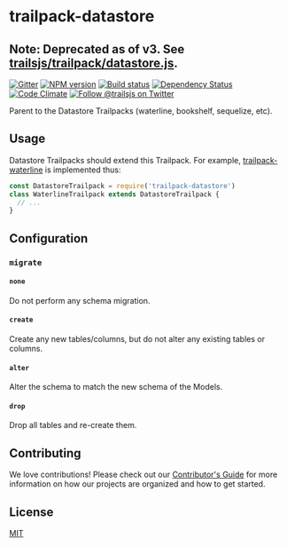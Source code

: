 # trailpack-datastore

## Note: Deprecated as of v3. See [trailsjs/trailpack/datastore.js](https://github.com/trailsjs/trailpack/blob/master/datastore.js).

[![Gitter][gitter-image]][gitter-url]
[![NPM version][npm-image]][npm-url]
[![Build status][ci-image]][ci-url]
[![Dependency Status][daviddm-image]][daviddm-url]
[![Code Climate][codeclimate-image]][codeclimate-url]
[![Follow @trailsjs on Twitter][twitter-image]][twitter-url]

Parent to the Datastore Trailpacks (waterline, bookshelf, sequelize, etc).

## Usage
Datastore Trailpacks should extend this Trailpack. For example, [trailpack-waterline](https://github.com/trailsjs/trailpack-waterline)
is implemented thus:

```js
const DatastoreTrailpack = require('trailpack-datastore')
class WaterlineTrailpack extends DatastoreTrailpack {
  // ...
}
```

## Configuration

### `migrate`

#### `none`
Do not perform any schema migration.

#### `create`
Create any new tables/columns, but do not alter any existing tables or columns.

#### `alter`
Alter the schema to match the new schema of the Models.

#### `drop`
Drop all tables and re-create them.

## Contributing
We love contributions! Please check out our [Contributor's Guide](https://github.com/trailsjs/trails/blob/master/CONTRIBUTING.md) for more
information on how our projects are organized and how to get started.

## License
[MIT](https://github.com/trailsjs/trailpack-datastore/blob/master/LICENSE)

[npm-image]: https://img.shields.io/npm/v/trailpack-datastore.svg?style=flat-square
[npm-url]: https://npmjs.org/package/trailpack-datastore
[ci-image]: https://img.shields.io/travis/trailsjs/trailpack-datastore/master.svg?style=flat-square
[ci-url]: https://travis-ci.org/trailsjs/trailpack-datastore
[daviddm-image]: http://img.shields.io/david/trailsjs/trailpack-datastore.svg?style=flat-square
[daviddm-url]: https://david-dm.org/trailsjs/trailpack-datastore
[codeclimate-image]: https://img.shields.io/codeclimate/github/trailsjs/trailpack-datastore.svg?style=flat-square
[codeclimate-url]: https://codeclimate.com/github/trailsjs/trailpack-datastore
[gitter-image]: http://img.shields.io/badge/+%20GITTER-JOIN%20CHAT%20%E2%86%92-1DCE73.svg?style=flat-square
[gitter-url]: https://gitter.im/trailsjs/trails
[twitter-image]: https://img.shields.io/twitter/follow/trailsjs.svg?style=social
[twitter-url]: https://twitter.com/trailsjs

